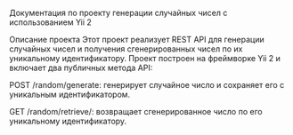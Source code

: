 Документация по проекту генерации случайных чисел с использованием Yii 2

Описание проекта
Этот проект реализует REST API для генерации случайных чисел и получения сгенерированных чисел по их уникальному идентификатору. Проект построен на фреймворке Yii 2 и включает два публичных метода API:

POST /random/generate: генерирует случайное число и сохраняет его с уникальным идентификатором.

GET /random/retrieve/<id>: возвращает сгенерированное число по его уникальному идентификатору.

